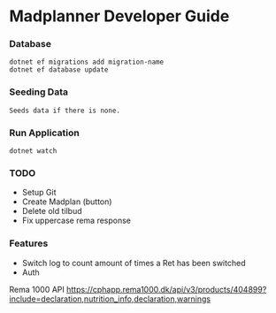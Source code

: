 # Madplanner Developer Guide

### Database 
    dotnet ef migrations add migration-name
    dotnet ef database update 

### Seeding Data
    Seeds data if there is none.

### Run Application
    dotnet watch

### TODO
 - Setup Git
 - Create Madplan (button)
 - Delete old tilbud
 - Fix uppercase rema response

### Features
 - Switch log to count amount of times a Ret has been switched
 - Auth

Rema 1000 API
https://cphapp.rema1000.dk/api/v3/products/404899?include=declaration,nutrition_info,declaration,warnings